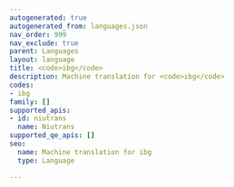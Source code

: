 ```yaml
---
autogenerated: true
autogenerated_from: languages.json
nav_order: 999
nav_exclude: true
parent: Languages
layout: language
title: <code>ibg</code>
description: Machine translation for <code>ibg</code>
codes:
- ibg
family: []
supported_apis:
- id: niutrans
  name: Niutrans
supported_qe_apis: []
seo:
  name: Machine translation for ibg
  type: Language

---
```


